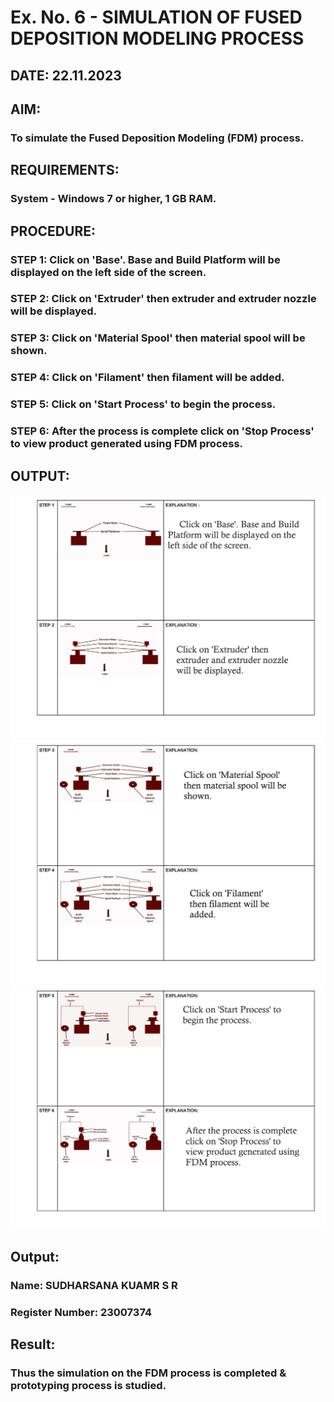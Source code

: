 # Ex. No. 6 - SIMULATION OF FUSED DEPOSITION MODELING PROCESS

## DATE: 22.11.2023
## AIM:
### To simulate the Fused Deposition Modeling (FDM) process.

## REQUIREMENTS:
### System - Windows 7 or higher, 1 GB RAM.

## PROCEDURE:
### STEP 1: Click on 'Base'. Base and Build Platform will be displayed on the left side of the screen.
### STEP 2: Click on 'Extruder' then extruder and extruder nozzle will be displayed.
### STEP 3: Click on 'Material Spool' then material spool will be shown.
### STEP 4: Click on 'Filament' then filament will be added.
### STEP 5: Click on 'Start Process' to begin the process.
### STEP 6: After the process is complete click on 'Stop Process' to view product generated using FDM process.

## OUTPUT:
![123_1](https://raw.githubusercontent.com/sudharsanakumar18/Ex.-No---6.-SIMULATION-OF-FUSED-DEPOSITION-MODELING-PROCESS/main/empd%206%201%20edit%201.png)
![123_2](https://raw.githubusercontent.com/sudharsanakumar18/Ex.-No---6.-SIMULATION-OF-FUSED-DEPOSITION-MODELING-PROCESS/main/empd%202.jpeg)
![123_3](https://raw.githubusercontent.com/sudharsanakumar18/Ex.-No---6.-SIMULATION-OF-FUSED-DEPOSITION-MODELING-PROCESS/main/empd%206%203%20edit%203.png)

## Output:

### Name: SUDHARSANA KUAMR S R 
### Register Number: 23007374

## Result:
### Thus the simulation on the FDM process is completed & prototyping process is studied.
